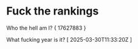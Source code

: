 # Fuck the rankings

Who the hell am I?
{ 17627883 }

What fucking year is it?
[ 2025-03-30T11:33:20Z ]
